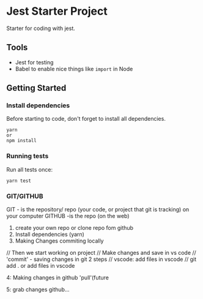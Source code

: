 # Jest Starter Project

Starter for coding with jest.

## Tools

- Jest for testing
- Babel to enable nice things like `import` in Node

## Getting Started

### Install dependencies

Before starting to code, don't forget to install all dependencies.

```shell
yarn
or
npm install
```

### Running tests

Run all tests once:

```shell
yarn test
```

### GIT/GITHUB
GIT - is the repository/ repo (your code, or project that git is tracking) on your computer
GITHUB -is the repo (on the web)

1. create your own repo or clone repo fom github
2. Install dependencies (yarn)
3. Making Changes commiting locally

// Then we start working on project
// Make changes and save in vs code
// 'commit' - saving changes in git 2 steps
// vscode: add files in vscode
// git add . or add files in vscode

4: Making changes in github 'pull'(future

5: grab changes github... 
